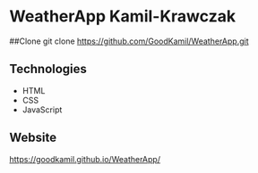 # WeatherApp Kamil-Krawczak

##Clone
git clone https://github.com/GoodKamil/WeatherApp.git

## Technologies
* HTML
* CSS
* JavaScript

## Website
https://goodkamil.github.io/WeatherApp/
